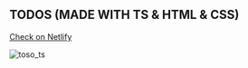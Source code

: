 ## TODOS (MADE WITH TS & HTML & CSS)
[Check on Netlify](https://incandescent-mousse-2389cb.netlify.app/)

![toso_ts](https://github.com/ademmeral/todos_ts/assets/107725052/1b1162b6-b431-43c6-9076-01f1661a24a2)
